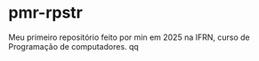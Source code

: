 # pmr-rpstr
Meu primeiro repositório feito por min em 2025 na IFRN, curso de Programação de computadores.
qq